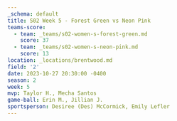 ```yaml
---
_schema: default
title: S02 Week 5 - Forest Green vs Neon Pink
teams-score:
  - team: _teams/s02-women-s-forest-green.md
    score: 37
  - team: _teams/s02-women-s-neon-pink.md
    score: 13
location: _locations/brentwood.md
field: '2'
date: 2023-10-27 20:30:00 -0400
season: 2
week: 5
mvp: Taylor H., Mecha Santos
game-ball: Erin M., Jillian J.
sportsperson: Desiree (Des) McCormick, Emily Lefler
---
```

